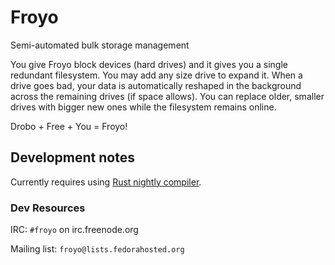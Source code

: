 # Froyo

Semi-automated bulk storage management

You give Froyo block devices (hard drives) and it gives you a single
redundant filesystem. You may add any size drive to expand it. When a
drive goes bad, your data is automatically reshaped in the background
across the remaining drives (if space allows). You can replace older,
smaller drives with bigger new ones while the filesystem remains online.

Drobo + Free + You = Froyo!

## Development notes

Currently requires using [Rust nightly compiler](https://doc.rust-lang.org/book/nightly-rust.html).

### Dev Resources

IRC: `#froyo` on irc.freenode.org

Mailing list: `froyo@lists.fedorahosted.org`
